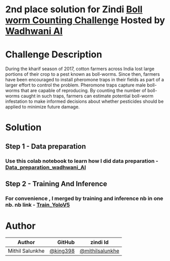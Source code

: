 # 2nd place solution for Zindi [Boll worm Counting Challenge](https://zindi.africa/competitions/wadhwani-ai-bollworm-counting-challenge) Hosted by [Wadhwani AI](https://www.wadhwaniai.org/)

# Challenge Description

During the kharif season of 2017, cotton farmers across India lost large portions of their crop to a pest known as
boll-worms. Since then, farmers have been encouraged to install pheromone traps in their fields as part of a larger
effort to control the problem. Pheromone traps capture male boll-worms that are capable of reproducing. By counting the
number of boll-worms caught in such traps, farmers can estimate potential boll-worm infestation to make informed
decisions
about whether pesticides should be applied to minimize future damage.

# Solution

## Step 1 - Data preparation

### Use this colab  notebook to learn how I did data preparation - [Data_preparation_wadhwani_AI](https://github.com/king398/PestDetectFinal/blob/master/Data_preparation_wadhwani_ai.ipynb)

## Step 2 - Training And Inference

### For convenience , I merged by training and inference nb in one nb. nb link - [Train_YoloV5](https://github.com/king398/PestDetectFinal/blob/master/Train_YoloV5.ipynb)

# Author

| Author          |                                 GitHub | zindi Id                                                     |
|-----------------|---------------------------------------:|--------------------------------------------------------------|
| Mithil Salunkhe | [@king398](https://github.com/king398) | [@mithilsalunkhe](https://zindi.africa/users/mithilsalunkhe) |